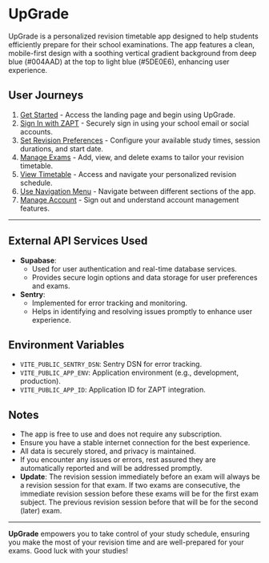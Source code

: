 # UpGrade

UpGrade is a personalized revision timetable app designed to help students efficiently prepare for their school examinations. The app features a clean, mobile-first design with a soothing vertical gradient background from deep blue (#004AAD) at the top to light blue (#5DE0E6), enhancing user experience.

## User Journeys

1. [Get Started](docs/journeys/get-started.md) - Access the landing page and begin using UpGrade.
2. [Sign In with ZAPT](docs/journeys/sign-in-with-zapt.md) - Securely sign in using your school email or social accounts.
3. [Set Revision Preferences](docs/journeys/set-revision-preferences.md) - Configure your available study times, session durations, and start date.
4. [Manage Exams](docs/journeys/manage-exams.md) - Add, view, and delete exams to tailor your revision timetable.
5. [View Timetable](docs/journeys/view-timetable.md) - Access and navigate your personalized revision schedule.
6. [Use Navigation Menu](docs/journeys/use-navigation-menu.md) - Navigate between different sections of the app.
7. [Manage Account](docs/journeys/manage-account.md) - Sign out and understand account management features.

---

## External API Services Used

- **Supabase**:
  - Used for user authentication and real-time database services.
  - Provides secure login options and data storage for user preferences and exams.
- **Sentry**:
  - Implemented for error tracking and monitoring.
  - Helps in identifying and resolving issues promptly to enhance user experience.

## Environment Variables

- `VITE_PUBLIC_SENTRY_DSN`: Sentry DSN for error tracking.
- `VITE_PUBLIC_APP_ENV`: Application environment (e.g., development, production).
- `VITE_PUBLIC_APP_ID`: Application ID for ZAPT integration.

## Notes

- The app is free to use and does not require any subscription.
- Ensure you have a stable internet connection for the best experience.
- All data is securely stored, and privacy is maintained.
- If you encounter any issues or errors, rest assured they are automatically reported and will be addressed promptly.
- **Update**: The revision session immediately before an exam will always be a revision session for that exam. If two exams are consecutive, the immediate revision session before these exams will be for the first exam subject. The previous revision session before that will be for the second (later) exam.

---

**UpGrade** empowers you to take control of your study schedule, ensuring you make the most of your revision time and are well-prepared for your exams. Good luck with your studies!